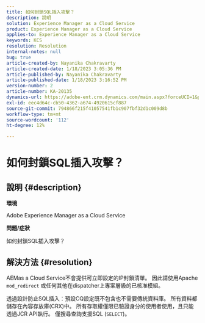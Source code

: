 ```yaml
---
title: 如何封鎖SQL插入攻擊？
description: 說明
solution: Experience Manager as a Cloud Service
product: Experience Manager as a Cloud Service
applies-to: Experience Manager as a Cloud Service
keywords: KCS
resolution: Resolution
internal-notes: null
bug: true
article-created-by: Nayanika Chakravarty
article-created-date: 1/18/2023 3:05:36 PM
article-published-by: Nayanika Chakravarty
article-published-date: 1/18/2023 3:16:52 PM
version-number: 2
article-number: KA-20135
dynamics-url: https://adobe-ent.crm.dynamics.com/main.aspx?forceUCI=1&pagetype=entityrecord&etn=knowledgearticle&id=e5c2718e-4197-ed11-aad1-6045bd006b4b
exl-id: eec4d64c-cb50-4362-a674-4920615cf887
source-git-commit: 794866f215f41057541fb1c907fbf32d1c009d8b
workflow-type: tm+mt
source-wordcount: '112'
ht-degree: 12%

---
```


# 如何封鎖SQL插入攻擊？

## 說明 {#description}


<b>環境</b>

Adobe Experience Manager as a Cloud Service 

<b>問題/症狀</b>

如何封鎖SQL插入攻擊？


## 解決方法 {#resolution}


AEMas a Cloud Service不會提供可立即設定的IP封鎖清單。 因此請使用Apache `mod_redirect` 或任何其他在dispatcher上專案層級的已核准模組。

透過設計防止SQL插入：預設CQ設定既不包含也不需要傳統資料庫。 所有資料都儲存在內容存放庫(CRX)中。 所有存取權僅限已驗證身分的使用者使用，且只能透過JCR API執行。 僅搜尋查詢支援SQL (`SELECT`)。
